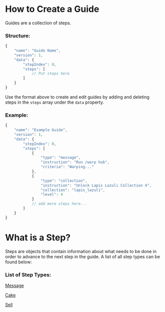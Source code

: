 # How to Create a Guide
Guides are a collection of steps.

### Structure:
```js
{
    "name": "Guide Name",
    "version": 1,
    "data": {
        "stepIndex": 0,
        "steps": [
            // Put steps here
        ]
    }
}
```
Use the format above to create and edit guides by adding and deleting steps in the ``steps`` array under the ``data`` property.

### Example:
```js
{
    "name": "Example Guide",
    "version": 1,
    "data": {
        "stepIndex": 0,
        "steps": [
            {
                "type": "message",
                "instruction": "Run /warp hub",
                "criteria": "Warping..."
            },
            {
                "type": "collection",
                "instruction": "Unlock Lapis Lazuli Collection 4",
                "collection": "lapis_lazuli",
                "level": 4
            }
            // add more steps here...
        ]
    }
}
```

# What is a Step?
Steps are objects that contain information about what needs to be done in order to advance to the next step in the guide. A list of all step types can be found below:

### List of Step Types:
[Message](https://github.com/LilFroggy/BingoHelper-Guide-Creation-Process/blob/master/steps/message.md#message-step)

[Cake](https://github.com/LilFroggy/BingoHelper-Guide-Creation-Process/blob/master/steps/cake.md#cake-step)

[Sell](https://github.com/LilFroggy/BingoHelper-Guide-Creation-Process/blob/master/steps/sell.md#sell-step)
